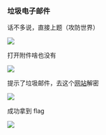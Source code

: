 ### 垃圾电子邮件

话不多说，直接上题（攻防世界）

![](https://pic1.imgdb.cn/item/67f8da8388c538a9b5cad7f1.png)

打开附件啥也没有

![](https://pic1.imgdb.cn/item/67f8dac388c538a9b5cad8f0.png)

提示了垃圾邮件，去这个[网站](https://spammimic.com/decode.shtml)解密

![](https://pic1.imgdb.cn/item/67f8db2b88c538a9b5cada2f.png)

成功拿到 flag

![](https://pic1.imgdb.cn/item/67f8db3b88c538a9b5cada6c.png)